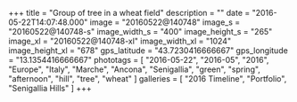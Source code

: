+++
title = "Group of tree in a wheat field"
description = ""
date = "2016-05-22T14:07:48.000"
image = "20160522@140748"
image_s = "20160522@140748-s"
image_width_s = "400"
image_height_s = "265"
image_xl = "20160522@140748-xl"
image_width_xl = "1024"
image_height_xl = "678"
gps_latitude = "43.7230416666667"
gps_longitude = "13.1354416666667"
phototags = [ "2016-05-22", "2016-05", "2016", "Europe", "Italy", "Marche", "Ancona", "Senigallia", "green", "spring", "afternoon", "hill", "tree", "wheat" ]
galleries = [ "2016 Timeline", "Portfolio", "Senigallia Hills" ]
+++
